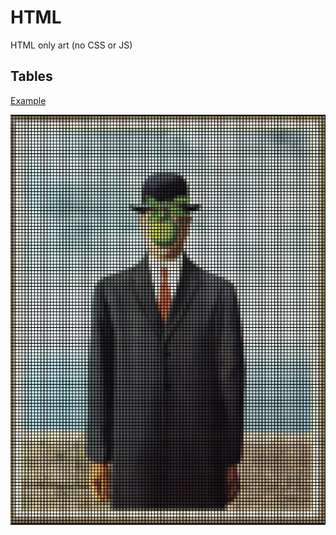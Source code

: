 # HTML

HTML only art (no CSS or JS)

## Tables

[Example](_html-example.html)

![html-art](_html-art-example.jpg)

